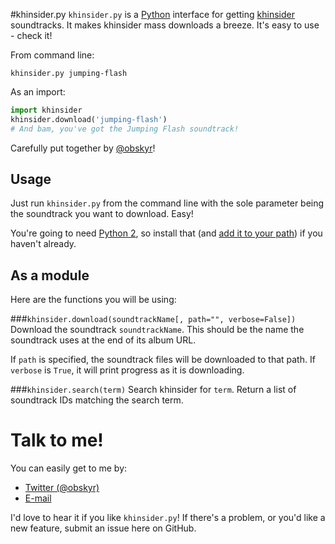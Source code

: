 #khinsider.py
`khinsider.py` is a [Python](https://www.python.org/) interface for getting [khinsider](http://downloads.khinsider.com/) soundtracks. It makes khinsider mass downloads a breeze. It's easy to use - check it!

From command line:
```
khinsider.py jumping-flash
```

As an import:
```python
import khinsider
khinsider.download('jumping-flash')
# And bam, you've got the Jumping Flash soundtrack!
```

Carefully put together by [@obskyr](http://twitter.com/obskyr)!

## Usage
Just run `khinsider.py` from the command line with the sole parameter being the soundtrack you want to download. Easy!

You're going to need [Python 2](https://www.python.org/downloads/), so install that (and [add it to your path](http://superuser.com/a/143121)) if you haven't already.

## As a module
Here are the functions you will be using:

###`khinsider.download(soundtrackName[, path="", verbose=False])`
Download the soundtrack `soundtrackName`. This should be the name the soundtrack uses at the end of its album URL.

If `path` is specified, the soundtrack files will be downloaded to that path. If `verbose` is `True`, it will print progress as it is downloading.

###`khinsider.search(term)`
Search khinsider for `term`. Return a list of soundtrack IDs matching the search term.

# Talk to me!
You can easily get to me by:

* [Twitter (@obskyr)](http://twitter.com/obskyr/)
* [E-mail](mailto:powpowd@gmail.com)

I'd love to hear it if you like `khinsider.py`! If there's a problem, or you'd like a new feature, submit an issue here on GitHub.
